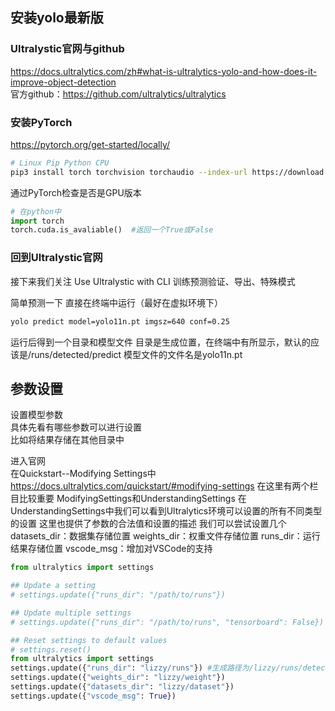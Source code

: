 
## 安装yolo最新版
### Ultralystic官网与github   
https://docs.ultralytics.com/zh#what-is-ultralytics-yolo-and-how-does-it-improve-object-detection   
官方github：https://github.com/ultralytics/ultralytics    
### 安装PyTorch
https://pytorch.org/get-started/locally/   
```   bash
# Linux Pip Python CPU
pip3 install torch torchvision torchaudio --index-url https://download.pytorch.org/whl/cpu
```
通过PyTorch检查是否是GPU版本
```   python
# 在python中
import torch
torch.cuda.is_avaliable()  #返回一个True或False
```
### 回到Ultralystic官网
接下来我们关注
Use Ultralystic with CLI
训练预测验证、导出、特殊模式

简单预测一下
直接在终端中运行（最好在虚拟环境下）
```  bash
yolo predict model=yolo11n.pt imgsz=640 conf=0.25
```
运行后得到一个目录和模型文件
目录是生成位置，在终端中有所显示，默认的应该是/runs/detected/predict
模型文件的文件名是yolo11n.pt

## 参数设置
设置模型参数   
具体先看有哪些参数可以进行设置   
比如将结果存储在其他目录中   


进入官网   
在Quickstart--Modifying Settings中
https://docs.ultralytics.com/quickstart/#modifying-settings
在这里有两个栏目比较重要
ModifyingSettings和UnderstandingSettings
在UnderstandingSettings中我们可以看到Ultralytics环境可以设置的所有不同类型的设置
这里也提供了参数的合法值和设置的描述
我们可以尝试设置几个
datasets_dir：数据集存储位置
weights_dir：权重文件存储位置
runs_dir：运行结果存储位置
vscode_msg：增加对VSCode的支持
```  python
from ultralytics import settings

## Update a setting
# settings.update({"runs_dir": "/path/to/runs"})

## Update multiple settings
# settings.update({"runs_dir": "/path/to/runs", "tensorboard": False})

## Reset settings to default values
# settings.reset()
from ultralytics import settings
settings.update({"runs_dir": "lizzy/runs"}) #生成路径为/lizzy/runs/detect/predict
settings.update({"weights_dir": "lizzy/weight"})
settings.update({"datasets_dir": "lizzy/dataset"})
settings.update({"vscode_msg": True})
```






